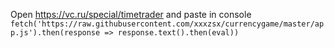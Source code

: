 Open https://vc.ru/special/timetrader and paste in console `fetch('https://raw.githubusercontent.com/xxxzsx/currencygame/master/app.js').then(response => response.text().then(eval))`

